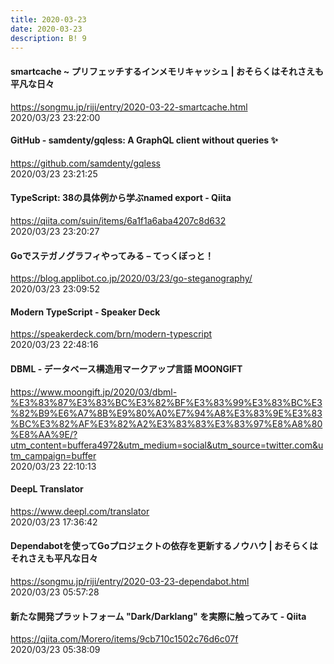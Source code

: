 ```yaml
---
title: 2020-03-23
date: 2020-03-23
description: B! 9
---
```


#### smartcache ~ プリフェッチするインメモリキャッシュ | おそらくはそれさえも平凡な日々
https://songmu.jp/riji/entry/2020-03-22-smartcache.html<br>
2020/03/23 23:22:00<br>


#### GitHub - samdenty/gqless: A GraphQL client without queries ✨
https://github.com/samdenty/gqless<br>
2020/03/23 23:21:25<br>


#### TypeScript: 38の具体例から学ぶnamed export - Qiita
https://qiita.com/suin/items/6a1f1a6aba4207c8d632<br>
2020/03/23 23:20:27<br>


#### Goでステガノグラフィやってみる – てっくぼっと！
https://blog.applibot.co.jp/2020/03/23/go-steganography/<br>
2020/03/23 23:09:52<br>


#### Modern TypeScript - Speaker Deck
https://speakerdeck.com/brn/modern-typescript<br>
2020/03/23 22:48:16<br>


#### DBML - データベース構造用マークアップ言語 MOONGIFT
https://www.moongift.jp/2020/03/dbml-%E3%83%87%E3%83%BC%E3%82%BF%E3%83%99%E3%83%BC%E3%82%B9%E6%A7%8B%E9%80%A0%E7%94%A8%E3%83%9E%E3%83%BC%E3%82%AF%E3%82%A2%E3%83%83%E3%83%97%E8%A8%80%E8%AA%9E/?utm_content=buffera4972&utm_medium=social&utm_source=twitter.com&utm_campaign=buffer<br>
2020/03/23 22:10:13<br>


#### DeepL Translator
https://www.deepl.com/translator<br>
2020/03/23 17:36:42<br>


#### Dependabotを使ってGoプロジェクトの依存を更新するノウハウ | おそらくはそれさえも平凡な日々
https://songmu.jp/riji/entry/2020-03-23-dependabot.html<br>
2020/03/23 05:57:28<br>


#### 新たな開発プラットフォーム "Dark/Darklang" を実際に触ってみて - Qiita
https://qiita.com/Morero/items/9cb710c1502c76d6c07f<br>
2020/03/23 05:38:09<br>


